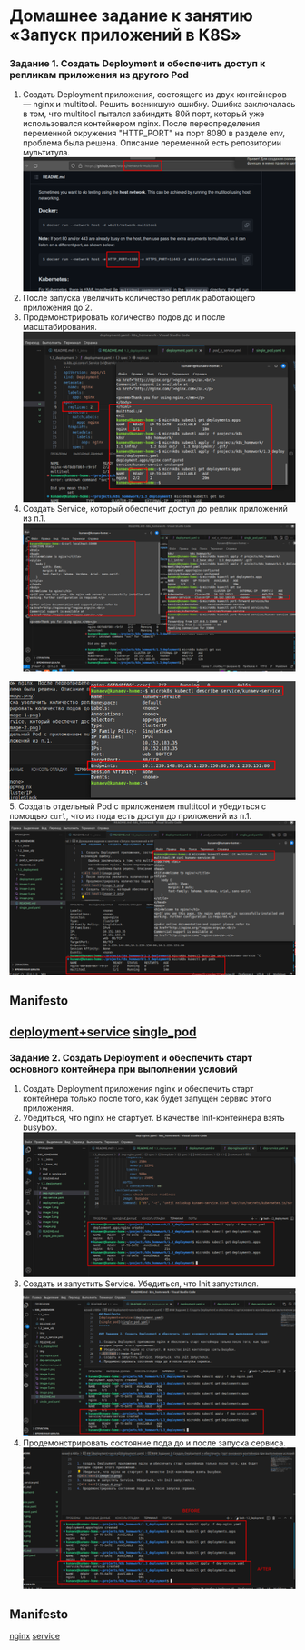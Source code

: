 # Домашнее задание к занятию «Запуск приложений в K8S»


### Задание 1. Создать Deployment и обеспечить доступ к репликам приложения из другого Pod

1. Создать Deployment приложения, состоящего из двух контейнеров — nginx и multitool. Решить возникшую ошибку.
    Ошибка заключалась в том, что multitool пытался забиндить 80й порт, который уже использовался контейнером nginx. После переопределения переменной окружения "HTTP_PORT" на порт 8080 в разделе env, проблема была решена. Описание переменной есть репозитории мультитула. 
![Alt text](img/image.png) 
2. После запуска увеличить количество реплик работающего приложения до 2.
3. Продемонстрировать количество подов до и после масштабирования.
![Alt text](img/image-1.png)
4. Создать Service, который обеспечит доступ до реплик приложений из п.1.
![Alt text](img/image-2.png)

![Alt text](img/image-3.png)
5. Создать отдельный Pod с приложением multitool и убедиться с помощью `curl`, что из пода есть доступ до приложений из п.1.
![Alt text](img/image-4.png)

## Manifesto 
[deployment+service](deployment.yaml)
[single_pod](single_pod.yaml)
------

### Задание 2. Создать Deployment и обеспечить старт основного контейнера при выполнении условий

1. Создать Deployment приложения nginx и обеспечить старт контейнера только после того, как будет запущен сервис этого приложения.
2. Убедиться, что nginx не стартует. В качестве Init-контейнера взять busybox.
![Alt text](img/image-5.png)
3. Создать и запустить Service. Убедиться, что Init запустился.
![Alt text](img/image-6.png)
4. Продемонстрировать состояние пода до и после запуска сервиса.
![Alt text](img/image-7.png)

## Manifesto
[nginx](dep-nginx.yaml)
[service](dep-service.yaml)